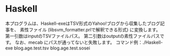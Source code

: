 # Haskell
本プログラムは、Haskell-exeはTSV形式のYahoo!ブログから収集したブログ記事を、
素性ファイル (libsvm_formatter.prlで解釈できる形式) に変換します。
第一引数はinputのTSVファイルパス。
第二引数はoutputの素性ファイルパスです。
なお、mecab にパスが通ってないと失敗します。
コマンド例：./Haskell-exe blog.age.test.tsv blog.age.test.sosei

